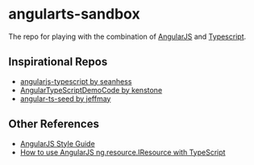 angularts-sandbox
==================

The repo for playing with the combination of [AngularJS](https://angularjs.org/) and [Typescript](http://www.typescriptlang.org/). 


Inspirational Repos
-------------------

* [angularjs-typescript by seanhess](https://github.com/seanhess/angularjs-typescript)
* [AngularTypeScriptDemoCode by kenstone](https://github.com/kenstone/AngularTypeScriptDemoCode)
* [angular-ts-seed by jeffmay](https://github.com/jeffmay/angular-ts-seed)


Other References
-----------------
* [AngularJS Style Guide](https://github.com/mgechev/angularjs-style-guide)
* [How to use AngularJS ng.resource.IResource with TypeScript](http://www.snip2code.com/Snippet/29738/How-to-use-AngularJS-ng-resource-IResour)

